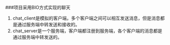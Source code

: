 ###项目采用BIO方式实现的聊天
1. chat_client是模拟的客户端，多个客户端之间可以相互发送消息，但是消息都是通过服务端中转发送和接收的。
2. chat_server是一个服务端，客户端都注册到服务端，各个客户端的消息都是通过服务端中转发送的。
